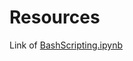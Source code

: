 # Resources
Link of [BashScripting.ipynb](https://colab.research.google.com/drive/1Cc95flqvHyibTXlHvC2wLvmGepAqQURV#scrollTo=MuJ52Ugxvz9w)

